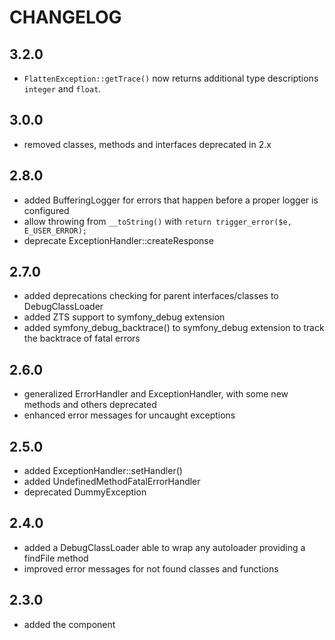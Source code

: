 CHANGELOG
=========

3.2.0
-----

* `FlattenException::getTrace()` now returns additional type descriptions
  `integer` and `float`.


3.0.0
-----

* removed classes, methods and interfaces deprecated in 2.x

2.8.0
-----

* added BufferingLogger for errors that happen before a proper logger is configured
* allow throwing from `__toString()` with `return trigger_error($e, E_USER_ERROR);`
* deprecate ExceptionHandler::createResponse

2.7.0
-----

* added deprecations checking for parent interfaces/classes to DebugClassLoader
* added ZTS support to symfony_debug extension
* added symfony_debug_backtrace() to symfony_debug extension
  to track the backtrace of fatal errors

2.6.0
-----

* generalized ErrorHandler and ExceptionHandler,
  with some new methods and others deprecated
* enhanced error messages for uncaught exceptions

2.5.0
-----

* added ExceptionHandler::setHandler()
* added UndefinedMethodFatalErrorHandler
* deprecated DummyException

2.4.0
-----

 * added a DebugClassLoader able to wrap any autoloader providing a findFile method
 * improved error messages for not found classes and functions

2.3.0
-----

 * added the component
